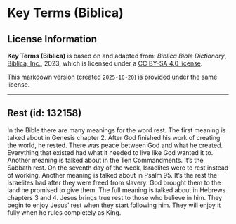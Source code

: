 # Key Terms (Biblica)

## License Information

**Key Terms (Biblica)** is based on and adapted from: _Biblica Bible Dictionary_, [Biblica, Inc.](https://www.biblica.com/), 2023, which is licensed under a [CC BY-SA 4.0 license](https://creativecommons.org/licenses/by-sa/4.0/legalcode.en).

This markdown version (created `2025-10-20`) is provided under the same license.



--------------------------------

## Rest (id: 132158)

In the Bible there are many meanings for the word rest. The first meaning is talked about in Genesis chapter 2\. After God finished his work of creating the world, he rested. There was peace between God and what he created. Everything that existed had what it needed to live like God wanted it to. Another meaning is talked about in the Ten Commandments. It’s the Sabbath rest. On the seventh day of the week, Israelites were to rest instead of working. Another meaning is talked about in Psalm 95\. It’s the rest the Israelites had after they were freed from slavery. God brought them to the land he promised to give them. The full meaning is talked about in Hebrews chapters 3 and 4\. Jesus brings true rest to those who believe in him. They begin to enjoy Jesus’ rest when they start following him. They will enjoy it fully when he rules completely as King.


